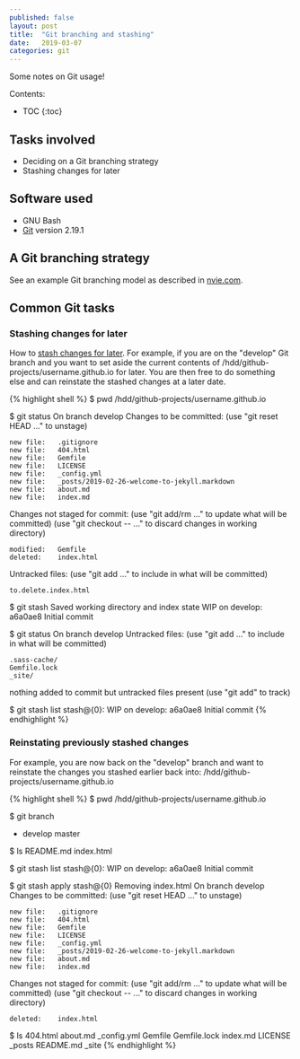 ```yaml
---
published: false 
layout: post
title:  "Git branching and stashing"
date:   2019-03-07
categories: git
---
```


Some notes on Git usage! 

Contents:
* TOC
{:toc}

## Tasks involved

- Deciding on a Git branching strategy
- Stashing changes for later

## Software used

- GNU Bash
- [Git](https://git-scm.com) version 2.19.1

## A Git branching strategy

See an example Git branching model as described in [nvie.com](https://nvie.com/posts/a-successful-git-branching-model). 

## Common Git tasks
### Stashing changes for later

How to [stash changes for later](https://git-scm.com/book/en/v1/Git-Tools-Stashing).
For example, if you are on the "develop" Git branch and you want to set aside the current contents of /hdd/github-projects/username.github.io for later.
You are then free to do something else and can reinstate the stashed changes at a later date.

{% highlight shell %}
$ pwd
/hdd/github-projects/username.github.io

$ git status
On branch develop
Changes to be committed:
  (use "git reset HEAD <file>..." to unstage)

	new file:   .gitignore
	new file:   404.html
	new file:   Gemfile
	new file:   LICENSE
	new file:   _config.yml
	new file:   _posts/2019-02-26-welcome-to-jekyll.markdown
	new file:   about.md
	new file:   index.md

Changes not staged for commit:
  (use "git add/rm <file>..." to update what will be committed)
  (use "git checkout -- <file>..." to discard changes in working directory)

	modified:   Gemfile
	deleted:    index.html

Untracked files:
  (use "git add <file>..." to include in what will be committed)

	to.delete.index.html

$ git stash
Saved working directory and index state WIP on develop: a6a0ae8 Initial commit

$ git status
On branch develop
Untracked files:
  (use "git add <file>..." to include in what will be committed)

	.sass-cache/
	Gemfile.lock
	_site/

nothing added to commit but untracked files present (use "git add" to track)

$ git stash list
stash@{0}: WIP on develop: a6a0ae8 Initial commit
{% endhighlight %}

### Reinstating previously stashed changes

For example, you are now back on the "develop" branch and want to reinstate the changes you stashed earlier back into: /hdd/github-projects/username.github.io

{% highlight shell %}
$ pwd
/hdd/github-projects/username.github.io

$ git branch
* develop
 master

$ ls
README.md  index.html

$ git stash list
stash@{0}: WIP on develop: a6a0ae8 Initial commit

$ git stash apply stash@{0}
Removing index.html
On branch develop
Changes to be committed:
  (use "git reset HEAD <file>..." to unstage)

	new file:   .gitignore
	new file:   404.html
	new file:   Gemfile
	new file:   LICENSE
	new file:   _config.yml
	new file:   _posts/2019-02-26-welcome-to-jekyll.markdown
	new file:   about.md
	new file:   index.md

Changes not staged for commit:
  (use "git add/rm <file>..." to update what will be committed)
  (use "git checkout -- <file>..." to discard changes in working directory)

	deleted:    index.html

$ ls
404.html  about.md  _config.yml  Gemfile  Gemfile.lock  index.md  LICENSE  _posts  README.md  _site
{% endhighlight %}

